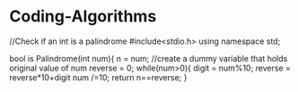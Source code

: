 Coding-Algorithms
=================

//Check if an  int is a palindrome
#include<stdio.h>
using namespace std;


bool is Palindrome(int num){
  n = num; //create a dummy variable that holds original value of num
  reverse = 0; 
  while(num>0){
    digit = num%10;
    reverse = reverse*10+digit
    num /=10;
  return n==reverse;
}
